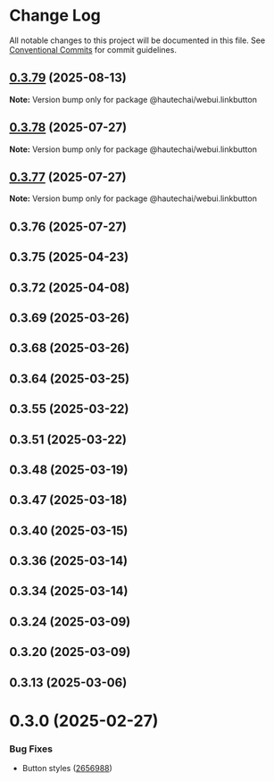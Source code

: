 # Change Log

All notable changes to this project will be documented in this file.
See [Conventional Commits](https://conventionalcommits.org) for commit guidelines.

## [0.3.79](https://github.com/HautechAI/webui/compare/@hautechai/webui.linkbutton@0.3.78...@hautechai/webui.linkbutton@0.3.79) (2025-08-13)

**Note:** Version bump only for package @hautechai/webui.linkbutton

## [0.3.78](https://github.com/HautechAI/webui/compare/@hautechai/webui.linkbutton@0.3.77...@hautechai/webui.linkbutton@0.3.78) (2025-07-27)

**Note:** Version bump only for package @hautechai/webui.linkbutton

## [0.3.77](https://github.com/HautechAI/webui/compare/@hautechai/webui.linkbutton@0.3.76...@hautechai/webui.linkbutton@0.3.77) (2025-07-27)

**Note:** Version bump only for package @hautechai/webui.linkbutton

## 0.3.76 (2025-07-27)

## 0.3.75 (2025-04-23)

## 0.3.72 (2025-04-08)

## 0.3.69 (2025-03-26)

## 0.3.68 (2025-03-26)

## 0.3.64 (2025-03-25)

## 0.3.55 (2025-03-22)

## 0.3.51 (2025-03-22)

## 0.3.48 (2025-03-19)

## 0.3.47 (2025-03-18)

## 0.3.40 (2025-03-15)

## 0.3.36 (2025-03-14)

## 0.3.34 (2025-03-14)

## 0.3.24 (2025-03-09)

## 0.3.20 (2025-03-09)

## 0.3.13 (2025-03-06)

# 0.3.0 (2025-02-27)

### Bug Fixes

- Button styles ([2656988](https://github.com/HautechAI/webui/commit/2656988763cfa46585598d7a8840805249487753))
